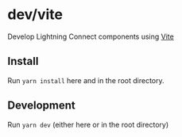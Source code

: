 # dev/vite

Develop Lightning Connect components using [Vite](https://vitejs.dev/)

## Install

Run `yarn install` here and in the root directory.

## Development

Run `yarn dev` (either here or in the root directory)
